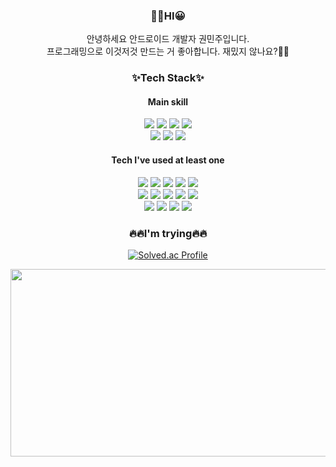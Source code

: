 <h3 align="center"> 👋🏻HI😀 </h3>
<p align="center"> 안녕하세요 안드로이드 개발자 권민주입니다.<br> 프로그래밍으로 이것저것 만드는 거 좋아합니다. 재밌지 않나요?🤔🤭</p>

<h3 align="center">✨Tech Stack✨</h3>
<h4 align="center">Main skill</h4>
<p align="center"><img src="https://img.shields.io/badge/Java-007396?style=flat&logo=Java&logoColor=white"/> <img src="https://img.shields.io/badge/Kotlin-7F52FF?style=flat&logo=Kotlin&logoColor=white"/> <img src="https://img.shields.io/badge/Android-3DDC84?style=flat&logo=Android&logoColor=white"/> <img src="https://img.shields.io/badge/Git-F05032?style=flat&logo=Git&logoColor=white"/><br>
<img src="https://img.shields.io/badge/Eclipse-2C2255?style=flat&logo=Eclipse IDE&logoColor=white"/> <img src="https://img.shields.io/badge/Android Studio-3DDC84?style=flat&logo=Android Studio&logoColor=white"/> <img src="https://img.shields.io/badge/GitHub-181717?style=flat&logo=GitHub&logoColor=white"/></p>
<h4 align="center">Tech I've used at least one </h4>
<p align="center"><img src="https://img.shields.io/badge/C-A8B9CC?style=flat&logo=C&logoColor=white"/> <img src="https://img.shields.io/badge/Arduino-00979D?style=flat&logo=Arduino&logoColor=white"/> <img src="https://img.shields.io/badge/Python-3776AB?style=flat&logo=Python&logoColor=white"/> <img src="https://img.shields.io/badge/HTML5-E34F26?style=flat-square&logo=HTML5&logoColor=white"/> <img src="https://img.shields.io/badge/CSS3-1572B6?style=flat-square&logo=CSS3&logoColor=white"/><br>
<img src="https://img.shields.io/badge/JavaScript-F7DF1E? style=flat-square&logo=JavaScript&logoColor=white"/> <img src="https://img.shields.io/badge/MySQL-4479A1?style=flat-square&logo=MySQL&logoColor=white"/> <img src="https://img.shields.io/badge/R-276DC3?style=flat-square&logo=R&logoColor=white"/> <img src="https://img.shields.io/badge/PHP-777BB4? style=flat-square&logo=PHP&logoColor=white"/> <img src="https://img.shields.io/badge/Apache-D22128?style=flat&logo=Apache&logoColor=white"/><br>
<img src="https://img.shields.io/badge/Visual Studio Code-007ACC?style=flat-square&logo=Visual Studio Code&logoColor=white"/> <img src="https://img.shields.io/badge/Visual Studio-5C2D91? style=flat-square&logo=Visual Studio&logoColor=white"/> <img src="https://img.shields.io/badge/RStudio-75AADB?style=flat-square&logo=RStudio&logoColor=white"/> <img src="https://img.shields.io/badge/Figma-F24E1E? style=flat-square&logo=Figma&logoColor=white"/></p>




<h3 align="center">🔥🔥I'm trying🔥🔥</h3>
<div align="center">

[![Solved.ac Profile](http://mazassumnida.wtf/api/generate_badge?boj=cocr7)](https://solved.ac/cocr7)

<a href="https://github.com/devxb/gitanimals">
<img
  src="https://render.gitanimals.org/farms/minjuKwon"
  width="600"
  height="300"
/>
</a>

</div>








